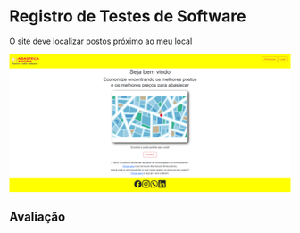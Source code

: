 # Registro de Testes de Software

O site deve localizar postos próximo ao meu local

![Teste 1](img/registrodetestetelainicial.png)






## Avaliação

